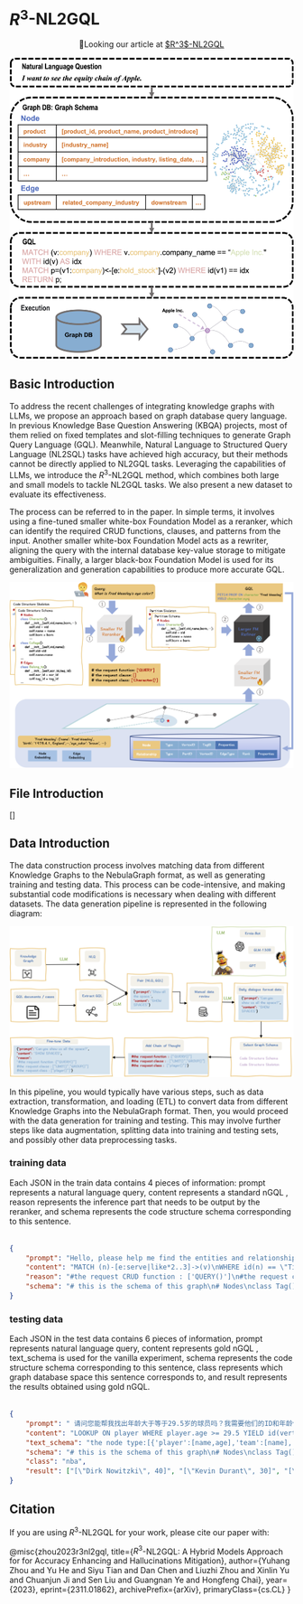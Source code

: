 # $R^3$-NL2GQL

<p align="center">
📍Looking our article at <a href="https://arxiv.org/abs/2311.01862">$R^3$-NL2GQL</a> 
</p>

![image](https://github.com/zhiqix/NL2GQL/blob/main/image/fig1.png)

## Basic Introduction

To address the recent challenges of integrating knowledge graphs with LLMs, we propose an approach based on graph database query language. In previous Knowledge Base Question Answering (KBQA) projects, most of them relied on fixed templates and slot-filling techniques to generate Graph Query Language (GQL). Meanwhile, Natural Language to Structured Query Language (NL2SQL) tasks have achieved high accuracy, but their methods cannot be directly applied to NL2GQL tasks. Leveraging the capabilities of LLMs, we introduce the $R^3$-NL2GQL method, which combines both large and small models to tackle NL2GQL tasks. We also present a new dataset to evaluate its effectiveness.

The process can be referred to in the paper. In simple terms, it involves using a fine-tuned smaller white-box Foundation Model as a reranker, which can identify the required CRUD functions, clauses, and patterns from the input. Another smaller white-box Foundation Model acts as a rewriter, aligning the query with the internal database key-value storage to mitigate ambiguities. Finally, a larger black-box Foundation Model is used for its generalization and generation capabilities to produce more accurate GQL.

![image](https://github.com/zhiqix/NL2GQL/blob/main/image/fig4.png)

## File Introduction
[]

## Data Introduction
The data construction process involves matching data from different Knowledge Graphs to the NebulaGraph format, as well as generating training and testing data. This process can be code-intensive, and making substantial code modifications is necessary when dealing with different datasets. The data generation pipeline is represented in the following diagram:

![image](https://github.com/zhiqix/NL2GQL/blob/main/image/fig7.png)

In this pipeline, you would typically have various steps, such as data extraction, transformation, and loading (ETL) to convert data from different Knowledge Graphs into the NebulaGraph format. Then, you would proceed with the data generation for training and testing. This may involve further steps like data augmentation, splitting data into training and testing sets, and possibly other data preprocessing tasks.

### training data
Each JSON in the train data contains 4 pieces of information: prompt represents a natural language query, content represents a standard nGQL , reason represents the inference part that needs to be output by the reranker, and schema represents the code structure schema corresponding to this sentence.

```json

{
	"prompt": "Hello, please help me find the entities and relationships related to 'Tim Duncan' at a distance of 2 to 3.",
	"content": "MATCH (n)-[e:serve|like*2..3]->(v)\nWHERE id(n) == \"Tim Duncan\"\nRETURN e, v",
	"reason": "#the request CRUD function : ['QUERY()']\n#the request clauses : ['WHERE()']\n#the request class : ['like()', 'serve()']\n",
	"schema": "# this is the schema of this graph\n# Nodes\nclass Tag():\n    def __init__(self,tag_name):\n        self.tag_name=tag_name\n\nclass player(Tag):\n    def __init__(self,vid,name:str,age:int):\n        self.vid=vid\n        self.name=name\n        self.age=age\n\nclass team(Tag):\n    def __init__(self,vid,name:str):\n        self.vid=vid\n        self.name=name\n\nclass bachelor(Tag):\n    def __init__(self,vid,name:str,speciality:str):\n        self.vid=vid\n        self.name=name\n        self.speciality=speciality\n\n# Edge\nclass Edge():\n    def __init__(self,edge_type_name):\n        self.edge_type_name=edge_type_name\n\nclass like(Edge):\n    def __init__(self,src_vid,dst_vid,likeness:int):\n        self.src_vid=src_vid\n        self.dst_vid=dst_vid\n        self.likeness=likeness\n\nclass serve(Edge):\n    def __init__(self,src_vid,dst_vid,start_year:int,end_year:int):\n        self.src_vid=src_vid\n        self.dst_vid=dst_vid\n        self.start_year=start_year\n        self.end_year = end_year\n\nclass teammate(Edge):\n    def __init__(self,src_vid,dst_vid,start_year:int,end_year:int):\n        self.src_vid=src_vid\n        self.dst_vid=dst_vid\n        self.start_year=start_year\n        self.end_year = end_year"
}

```
### testing data
Each JSON in the test data contains 6 pieces of information, prompt represents natural language query, content represents gold nGQL , text_schema is used for the vanilla experiment, schema represents the code structure schema corresponding to this sentence, class represents which graph database space this sentence corresponds to, and result represents the results obtained using gold nGQL.

```json

{
	"prompt": " 请问您能帮我找出年龄大于等于29.5岁的球员吗？我需要他们的ID和年龄信息。",
	"content": "LOOKUP ON player WHERE player.age >= 29.5 YIELD id(vertex) as name, player.age AS Age",
	"text_schema": "the node type:[{'player':[name,age],'team':[name],'bachelor':[name,speciality]}],the edge type:[{'like':[likeness],'serve':[start_year,end_year],'teammate':[start_year]}]",
	"schema": "# this is the schema of this graph\n# Nodes\nclass Tag():\n    def __init__(self,tag_name):\n        self.tag_name=tag_name\n\nclass player(Tag):\n    def __init__(self,vid,name:str,age:int):\n        self.vid=vid\n        self.name=name\n        self.age=age\n\nclass team(Tag):\n    def __init__(self,vid,name:str):\n        self.vid=vid\n        self.name=name\n\nclass bachelor(Tag):\n    def __init__(self,vid,name:str,speciality:str):\n        self.vid=vid\n        self.name=name\n        self.speciality=speciality\n\n# Edge\nclass Edge():\n    def __init__(self,edge_type_name):\n        self.edge_type_name=edge_type_name\n\nclass like(Edge):\n    def __init__(self,src_vid,dst_vid,likeness:int):\n        self.src_vid=src_vid\n        self.dst_vid=dst_vid\n        self.likeness=likeness\n\nclass serve(Edge):\n    def __init__(self,src_vid,dst_vid,start_year:int,end_year:int):\n        self.src_vid=src_vid\n        self.dst_vid=dst_vid\n        self.start_year=start_year\n        self.end_year = end_year\n\nclass teammate(Edge):\n    def __init__(self,src_vid,dst_vid,start_year:int,end_year:int):\n        self.src_vid=src_vid\n        self.dst_vid=dst_vid\n        self.start_year=start_year\n        self.end_year = end_year",
	"class": "nba",
	"result": ["[\"Dirk Nowitzki\", 40]", "[\"Kevin Durant\", 30]", "[\"Tracy McGrady\", 39]", "[\"Russell Westbrook\", 30]", "[\"Stephen Curry\", 31]", "[\"LaMarcus Aldridge\", 33]", "[\"Carmelo Anthony\", 34]", "[\"Tiago Splitter\", 34]", "[\"Tim Duncan\", 42]", "[\"Ray Allen\", 43]", "[\"LeBron James\", 34]", "[\"Amar'e Stoudemire\", 36]", "[\"Tony Parker\", 36]", "[\"David West\", 38]", "[\"Paul Gasol\", 38]", "[\"Vince Carter\", 42]", "[\"Jason Kidd\", 45]", "[\"Danny Green\", 31]", "[\"Rajon Rondo\", 33]", "[\"Marc Gasol\", 34]", "[\"Manu Ginobili\", 41]", "[\"Grant Hill\", 46]", "[\"Blake Griffin\", 30]", "[\"Chris Paul\", 33]", "[\"Kobe Bryant\", 40]", "[\"Shaquille O'Neal\", 47]", "[\"DeAndre Jordan\", 30]", "[\"JaVale McGee\", 31]", "[\"Aron Baynes\", 32]", "[\"Dwight Howard\", 33]", "[\"Boris Diaw\", 36]", "[\"Dwyane Wade\", 37]", "[\"Steve Nash\", 45]", "[\"Rudy Gay\", 32]", "[\"Marco Belinelli\", 32]", "[\"Yao Ming\", 38]"]
}

```



## Citation
If you are using $R^3$-NL2GQL for your work, please cite our paper with:

@misc{zhou2023r3nl2gql,
      title={$R^3$-NL2GQL: A Hybrid Models Approach for for Accuracy Enhancing and Hallucinations Mitigation}, 
      author={Yuhang Zhou and Yu He and Siyu Tian and Dan Chen and Liuzhi Zhou and Xinlin Yu and Chuanjun Ji and Sen Liu and Guangnan Ye and Hongfeng Chai},
      year={2023},
      eprint={2311.01862},
      archivePrefix={arXiv},
      primaryClass={cs.CL}
}
